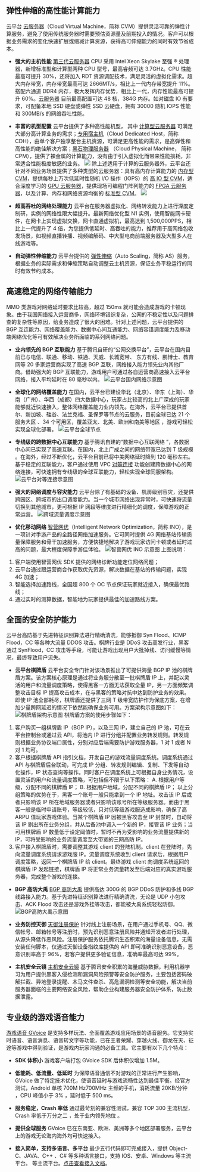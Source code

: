 ## 弹性伸缩的高性能计算能力
云平台 [云服务器](http://tce.fsphere.cn/product/cvm)（Cloud Virtual Machine，简称 CVM）提供灵活可靠的弹性计算服务，避免了使用传统服务器时需要预估资源量及前期投入的情况。客户可以根据业务需求的变化快速扩展或缩减计算资源，获得高可伸缩能力的同时有效节省成本。

- **强大的主机性能**
[第三代云服务器](http://tce.fsphere.cn/act/event/cvm3.html) CPU 采用 Intel Xeon Skylake 至强 ® 处理器，新增标准型和计算型两种 CPU 型号，最高睿频可达 3.7GHz。CPU 性能最高可提升 30%，还将加入 RDT 资源调配技术，满足灵活的虚拟化需求。超大内存带宽，内存带宽最高可达 2666MT/s，相比上一代内存带宽提升 11%。搭配六通道 DDR4 内存，极大发挥内存优势，相比上一代，内存性能最高可提升 60%。[云服务器](http://tce.fsphere.cn/product/cvm) 目前最高配置可达 48 核，384G 内存。如对磁盘 IO 有要求，可配备本地 SSD 硬盘或弹性 SSD 云硬盘，拥有 30000 随机 IOPS 性能和 300MB/s 的网络吞吐性能。

- **丰富的机型配置**
云平台提供了多种高性能机型， 其中 [计算型云服务器](http://tce.fsphere.cn/document/product/213/7157) 可满足大部分高计算业务的需求；[专用宿主机](http://tce.fsphere.cn/product/cdh)（Cloud Dedicated Host，简称 CDH），由单个客户独享整台主机资源，可满足更高性能的需求，是高弹性和高性能的绝佳解决方案；[黑石物理服务器](http://tce.fsphere.cn/product/cpm?idx=1) （Cloud Physical Machine， 简称 CPM），提供了裸金属的计算能力，没有由于引入虚拟化而带来性能损耗，非常适合性能极度敏感的业务。
![](http://imgcache.tce.fsphere.cn/static/mc.qcloudimg.com/static/img/2e054a8ee10f271dd08c8a9cece0ee62/2.png)
除上述适用于计算的云服务器外，云平台还针对不同业务场景提供了多种类型的云服务器：具有高内存计算能力的 [内存型 CVM](http://tce.fsphere.cn/document/product/213/7156)，提供每秒上万次低延时性随机 I/O 操作（IOPS）的 [高 IO 型 CVM](http://tce.fsphere.cn/document/product/213/7155)，适合深度学习的 [GPU 云服务器](http://tce.fsphere.cn/product/gpu)，提供现场可编程门阵列能力的 [FPGA 云服务器](http://tce.fsphere.cn/product/fpga)，以及计算、内存和网络资源均衡的 [标准型 CVM](http://tce.fsphere.cn/document/product/213/7154)。
![](http://imgcache.tce.fsphere.cn/static/mc.qcloudimg.com/static/img/147160401590cca26bdb5a9d977df2ba/3.png)

- **超高吞吐的网络处理能力**
云平台在服务器虚拟化、网络转发能力上进行深度定制研，实例的网络性限大幅提升。最新网络优化型 N1 实例，使用智能网卡硬件，在网卡上实现虚拟交换，网卡直通虚拟机，最高达到 1,500,000PPS，相比上一代提升了 4 倍，为您提供低延时、高吞吐的能力，推荐用于高网络包收发场景，如视频直播转播、视频编解码、中大型电商前端服务器及大型多人在线游戏等。

- **自动弹性伸缩能力**
云平台提供的 [弹性伸缩](http://tce.fsphere.cn/product/as)（Auto Scaling，简称 AS）服务，根据业务的实际需求和伸缩策略自动调整云主机资源，保证业务平稳运行的同时有效节约成本。

## 高速稳定的网络传输能力
MMO 类游戏对网络延时要求比较高，超过 150ms 就可能会造成游戏的卡顿现象。由于我国网络接入运营商多，网络环境错综复杂，公网的不稳定性以及问题排查的复杂性等原因，给业务造成了很大的困难。针对上述问题，云平台提供的 BGP 互连能力、网络覆盖能力、数据中心间互通能力、网络容错调度能力及移动端网络优化等可有效解决业务所面临的系列网络问题。

- **业内领先的 BGP 互联能力**
基于腾讯自研的“公网交换平台”，云平台在国内目前已与电信、联通、移动、铁通、天威、长城宽带、 东方有线、鹏博士、教育网等 20 多家运营商实现了高速 BGP 互联，网络接入能力领先业内其他厂商。借助强大的 BGP 互联能力，游戏用户可通过各自运营商高速接入云平台网络，接入平均延时在 80 毫秒以内。
![云平台国内网络示意图](http://imgcache.tce.fsphere.cn/static/mc.qcloudimg.com/static/img/3c8e7cd6cb48ba5f7cc0928fe9fb067a/4.png)

- **全球化的网络覆盖能力**
在国内，云平台已建设华北（北京）、华东（上海）、华南（广州）、华西（成都）四大数据中心，玩家占比较高的北上广深成的玩家能够就近快速接入，整体网络覆盖能力业内领先。在海外，云平台已提供首尔、新加坡、硅谷、法兰克福、圣保罗等节点的云服务，目前全球已达 21 个服务大区 、34 个可用区，覆盖亚太、北美、欧洲和南美等地区 ，游戏可轻松实现全球化部署。
![云平台全球节点](http://imgcache.tce.fsphere.cn/static/mc.qcloudimg.com/static/img/e0b1c3e9e00f423e5eacd9e5c4730431/5.png)

- **专线级的跨数据中心互联能力**
基于腾讯自建的“数据中心互联网络 ”，各数据中心间已实现了高速互联。在国内，北上广成之间的网络带宽已达到 T 级规模 。在海外，经过不断优化，云平台目前已将中美网络延时降到 120 毫秒左右。基于稳定的互联能力，客户通过使用 VPC [对等连接](http://tce.fsphere.cn/document/product/215/5000) 功能创建跨数据中心的网络连接，可快速拥有专线级的全球互联能力，轻松实现全球同服架构。
![云平台对等连接示意图](http://imgcache.tce.fsphere.cn/static/mc.qcloudimg.com/static/img/8e7c9fd25717e54a369e818fe84a16b1/6.png)

- **强大的网络调度与容灾能力**
云平台除了有基础的设备、机房级别容灾，还提供跨园区、跨城市的出口调度能力。当一个城市网络出现异常时，可快速将流量切换到其他城市，更可根据 IP 网段等维度进行精细化的调度，保障游戏的正常运营。
![跨域流量调度示意图](http://imgcache.tce.fsphere.cn/static/mc.qcloudimg.com/static/img/6c53f3df292a53cd55591a4fd4f29ed4/7.png)

- **优化移动网络**
[智营网优](http://tce.fsphere.cn/product/ino)（Intelligent Network Optimization，简称 INO），是一项针对手游产品的全路径网络加速服务。它可同时提供 4G 网络基站传输质量保障服务和骨干加速服务，方便快捷地解决了游戏玩家访问卡顿或者延时过高的问题，最大程度保障手游佳体验。
![智营网优 INO 示意图](http://imgcache.tce.fsphere.cn/static/mc.qcloudimg.com/static/img/007eb2fb739f98b07e181dd9674a6318/8.png)
上图说明：
1. 客户端使用智营网优 SDK 提供的网络诊断功能定位网络问题；
2. 云平台通过跟运营商合作获取优先资源，解决数据在基站的传输问题，实现 4G 加速；
3. 智能选择加速路线，全国超 800 个 OC 节点保证玩家就近接入，确保最优路线；
4. 通过实时的测算数据，智能地为玩家提供最佳的加速路线方案。

## 全面的安全防护能力
云平台高防基于先进特征识别算法进行精确清洗，能够抵御 Syn Flood、ICMP Flood，CC 等各种大流量 DDOS 攻击。棋牌行业是 DDoS 攻击高发行业，黑客通过 SynFlood，CC 攻击等手段，可能让游戏出现用户大批掉线、访问缓慢等情况，最终导致用户流失。

- **云平台棋牌盾**
云平台安全专门针对该场景推出了可提供海量 BGP IP 池的棋牌盾方案。该方案核心原理是通过将业务服分散至一批棋牌盾 IP 上，并配以灵活的用户和流量调度策略，使得黑客一方面无法获取全量 IP，另一方面频繁调整攻击目标 IP 提高攻击成本，在与黑客的策略对抗中达到防护业务的效果。即使 IP 池全部耗尽，棋牌盾还提供了三网 T 级带宽防护作为保底方案，在增加少量跨网延迟的情况下依然能确保业务可用。方案架构示意图如下：
![棋牌盾架构示意图](http://imgcache.tce.fsphere.cn/static/mc.qcloudimg.com/static/img/51ff290d97fd40cb4a4297166540ed67/3-2.png)
棋牌盾方案的使用步骤如下：
1) 客户购买一组棋牌盾 IP（BGP IP），以及三网 IP，建立自己的 IP 池，可在云平台控制台或通过云 API，将池内 IP 进行分组并配置业务转发规则。转发规则根据业务协议端口属性，分别对应后端需要防护游戏服务器，1 对 1 或者 N 对 1 均可。
2) 客户根据棋牌盾 API 指引文档，开发自己的游戏流量调度系统。调度系统通过  API 与棋牌盾后台联动，可完成 IP 分组、转发规则编辑、复制、下发等自动化操作，IP 状态查询等操作。同时客户在调度系统上可根据自身业务情况，设置灵活的用户和流量调度策略，可包括但不限于以下策略：
A. 根据用户等级，分配不同的棋牌盾 IP；
B. 根据用户地域，分配不同的棋牌盾 IP；
以上分组策略的优势在于，黑客一个账号一般只能拿到一个 IP 地址。攻击该 IP 后或者只影响该 IP 所在地域服务器或者只影响该账号所在等级服务器。而由于黑客一般是临时申请账号，等级较低，只对低等级游戏服造成影响，确保了高 ARPU 值玩家游戏体验。当某个棋牌盾 IP 因被黑客攻击至 IP 封禁时，自动将该 IP 剔出所在业务分组，并从后备池中调入一个新的 IP，接管该 IP 业务；当可用棋牌盾 IP 数量低于设定阈值时，暂时不再为受影响的业务流量提供新的 IP，可将受影响的业务流量调度至大带宽的三网高防 IP。
3) 客户接入棋牌盾时，需要调整其游戏 client 的登陆机制。client 在登陆时，先向流量调度系统请求游戏服 IP。流量调度系统收到 client 请求后，根据用户调度策略，返回一个棋牌盾 IP 给 client。最终游戏 client 向调度系统返回的棋牌盾 IP 发起链接，棋牌盾 IP 将正常业务流量转发至后端对应的真实游戏服务器，完成整个游戏的连接。

- **BGP 高防大禹**
[BGP 高防大禹](http://tce.fsphere.cn/product/bad?idx=2) 提供高达 300G 的 BGP DDoS 防护和多线 BGP 线路接入能力。基于先进特征识别算法进行精确清洗，无论是 UDP 小包攻击、ACK Flood 攻击还是游戏外挂等攻击，都能被大禹系统轻松防御。
![BGP高防大禹示意图](http://imgcache.tce.fsphere.cn/static/mc.qcloudimg.com/static/img/9a1f7241efa463670aedf91d7aec3e28/3-3.png)

- **业务防控天御**
[天御注册保护](http://tce.fsphere.cn/product/rp) 针对线上注册场景，在用户通过手机号、QQ、微信帐号、邮箱帐号等注册时，预先识别恶意注册风险并通知开发者进行处理，从源头降低作恶风险。注册保护服务依托腾讯生态积累的海量设备信息，无需安装任何脚本，仅通过天御设备指纹库提供的 API 即可准确识别恶意设备，恶意识别率高于 96%，若客户提供更多验证信息，准确率最高可达 99%。

- **主机安全云镜**
[主机安全云镜](http://tce.fsphere.cn/product/hs) 基于腾讯安全积累的海量威胁数据，利用机器学习为用户提供黑客入侵检测和漏洞风险预警等安全防护服务，主要包括密码破解拦截、异地登录提醒、木马文件查杀、高危漏洞检测等安全功能，解决当前服务器面临的主要网络安全风险，帮助企业构建服务器安全防护体系，防止数据泄露。

## 专业级的游戏语音能力
[游戏语音 GVoice](http://tce.fsphere.cn/product/GVoice) 是支持多样玩法、全面覆盖游戏应用场景的语音服务。它支持实时语音、语音消息、语音转文字等功能，已在王者荣耀、穿越火线、御龙在天、征途等游戏中得到验证，是游戏内玩家沟通的必备工具。它主要有以下几个特点：

- **SDK 体积小**
游戏客户端打包 GVoice SDK 后体积仅增加 1.5M。

- **低能耗、低流量、低延时**
为保障语音通信不对游戏的正常进行产生影响，GVoice 做了特定技术优化，使语音延时与游戏流畅性达到最佳平衡。经官方测试，Android 单核 700M Hz700MHz 主频的手机，消耗流量 20KB/分钟 ，CPU 峰值小于 3% ，延时低于 500 ms。

- **服务稳定，Crash 率低**
通过最苛刻的兼容性测试，兼容 TOP 300 主流机型， Crash  率低于万分之二 ，处于业内领先地位 。

- **提供全球服务**
GVoice 已在东南亚、欧洲、美洲等多个地区部署服务，云平台上的游戏无论海内海外均可快速接入。

- **接入简单，支持多语言、多平台**
最少五行代码即可完成接入，提供 Object-C、JAVA、C++ 、C# 等多种语言接口，支持 IOS、安卓、Windows 等主流平台。 等主流平台。[点击查看接入文档](http://tce.fsphere.cn/document/product/556/7474)。
